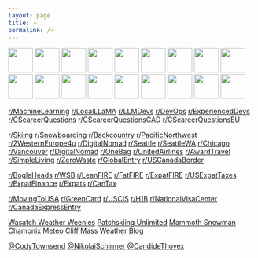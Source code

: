 ```yaml
---
layout: page
title: ⭐
permalink: /⭐
---
```


<a href="https://news.ycombinator.com/"><img src="https://news.ycombinator.com/favicon.ico" width="50" height="50" /></a>
<a href="https://www.memeorandum.com/"><img src="https://www.memeorandum.com/favicon.ico" width="50" height="50" /></a>
<a href="https://newsasfacts.com/"><img src="https://newsasfacts.com/favicon.ico" width="50" height="50" /></a>
<a href="https://www.lemonde.fr/en/"><img src="https://www.lemonde.fr/favicon.ico" width="50" height="50" /></a>
<a href="https://bogleheads.org/"><img src="https://bogleheads.org/favicon.ico" width="50" height="50" /></a>
<a href="https://www.milemoa.com/bbs/"><img src="https://www.milemoa.com/bbs/files/attach/xeicon/favicon.ico" width="50" height="50" /></a>
<a href="https://slickdeals.net/"><img src="https://slickdeals.net/images/slickdeals_icon.svg" width="50" height="50" /></a>
<a href="https://www.dealabs.com/"><img src="https://www.dealabs.com/favicon.ico" width="50" height="50" /></a>
<a href="https://www.francezone.com/"><img src="https://www.google.com/s2/favicons?domain=francezone.com&sz=50" width="50" height="50" /></a>
<a href="https://www.vanchosun.com/"><img src="https://www.google.com/s2/favicons?domain=vanchosun.com&sz=50" width="50" height="50" /></a>
<a href="https://scottaaronson.blog/"><img src="https://www.google.com/s2/favicons?domain=scottaaronson.blog&sz=50" width="50" height="50" /></a>
<a href="https://colah.github.io/"><img src="https://colah.github.io/favicon.ico" width="50" height="50" /></a>
<a href="https://lilianweng.github.io/"><img src="https://lilianweng.github.io/favicon_wine.ico" width="50" height="50" /></a>
<a href="https://transformer-circuits.pub/"><img src="https://transformer-circuits.pub/favicon.ico" width="50" height="50" /></a>
<a href="https://newsletter.languagemodels.co/"><img src="https://newsletter.languagemodels.co/favicon.ico" width="50" height="50" /></a>
<a href="https://fmhy.net/"><img src="https://www.google.com/s2/favicons?domain=fmhy.net&sz=50" width="50" height="50" /></a>
<a href="https://pairdrop.net/"><img src="https://www.google.com/s2/favicons?domain=pairdrop.net&sz=50" width="50" height="50" /></a>
<a href="https://wepowder.com/"><img src="https://wepowder.com/favicon.ico" width="50" height="50" /></a>


[r/MachineLearning](https://farside.link/libreddit/r/MachineLearning/)
[r/LocalLLaMA](https://farside.link/libreddit/r/LocalLLaMA/)
[r/LLMDevs](https://farside.link/libreddit/r/LLMDevs/)
[r/DevOps](https://farside.link/libreddit/r/devops/)
[r/ExperiencedDevs](https://farside.link/libreddit/r/ExperiencedDevs/)
[r/CScareerQuestions](https://farside.link/libreddit/r/cscareerquestions)
[r/CScareerQuestionsCAD](https://farside.link/libreddit/r/cscareerquestionsCAD)
[r/CScareerQuestionsEU](https://farside.link/libreddit/r/cscareerquestionsEU)

[r/Skiing](https://farside.link/libreddit/r/skiing)
[r/Snowboarding](https://farside.link/libreddit/r/snowboarding)
[r/Backcountry](https://farside.link/libreddit/r/backcountry)
[r/PacificNorthwest](https://farside.link/libreddit/r/PacificNorthwest) 
[r/2WesternEurope4u](https://farside.link/libreddit/r/2westerneurope4u/)
[r/DigitalNomad](https://farside.link/libreddit/r/digitalnomad/)
[r/Seattle](https://farside.link/libreddit/r/seattle) 
[r/SeattleWA](https://farside.link/libreddit/r/seattlewa) 
[r/Chicago](https://farside.link/libreddit/r/chicago)
[r/Vancouver](https://farside.link/libreddit/r/vancouver)
[r/DigitalNomad](https://farside.link/libreddit/r/digitalnomad/)
[r/OneBag](https://farside.link/libreddit/r/onebag)
[r/UnitedAirlines](https://farside.link/libreddit/r/unitedairlines)
[r/AwardTravel](https://farside.link/libreddit/r/awardtravel)
[r/SimpleLiving](https://farside.link/libreddit/r/simpleliving)
[r/ZeroWaste](https://farside.link/libreddit/r/ZeroWaste)
[r/GlobalEntry](https://farside.link/libreddit/r/GlobalEntry)
[r/USCanadaBorder](https://farside.link/libreddit/r/uscanadaborder)

[r/BogleHeads](https://farside.link/libreddit/r/bogleheads)
[r/WSB](https://farside.link/libreddit/r/wallstreetbets)
[r/LeanFIRE](https://farside.link/libreddit/r/leanfire)
[r/FatFIRE](https://farside.link/libreddit/r/fatfire)
[r/ExpatFIRE](https://farside.link/libreddit/r/expatfire)
[r/USExpatTaxes](https://farside.link/libreddit/r/usexpattaxes)
[r/ExpatFinance](https://farside.link/libreddit/r/ExpatFinance)
[r/Expats](https://farside.link/libreddit/r/expats)
[r/CanTax](https://farside.link/libreddit/r/cantax)

[r/MovingToUSA](https://farside.link/libreddit/r/MovingToUSA/)
[r/GreenCard](https://farside.link/libreddit/r/greencard/)
[r/USCIS](https://farside.link/libreddit/r/uscis)
[r/H1B](https://farside.link/libreddit/r/h1b)
[r/NationalVisaCenter](https://farside.link/libreddit/r/NationalVisaCenter)
[r/CanadaExpressEntry](https://farside.link/libreddit/r/canadaexpressentry)

[Wasatch Weather Weenies](https://wasatchweatherweenies.blogspot.com/)
[Patchskiing Unlimited](https://patchskiing.net/)
[Mammoth Snowman](https://www.mammothsnowman.com/)
[Chamonix Meteo](https://chamonix-meteo.com/)
[Cliff Mass Weather Blog](https://cliffmass.blogspot.com/)

[@CodyTownsend](https://www.youtube.com/@CodyTownsend/videos)
[@NikolaiSchirmer](https://www.youtube.com/@Nikolai_Schirmer/videos)
[@CandideThovex](https://www.youtube.com/@CandideThovexChannel/videos)

<script>
    document.getElementsByClassName("post-title").item(0).innerText = null;
</script>
